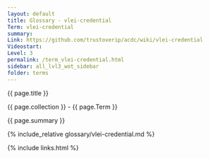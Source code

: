 ```yaml
---
layout: default
title: Glossary - vlei-credential
Term: vlei-credential
summary: 
Link: https://github.com/trustoverip/acdc/wiki/vlei-credential
Videostart: 
Level: 3
permalink: /term_vlei-credential.html
sidebar: all_lvl3_wot_sidebar
folder: terms
---
```


{{ page.title }}

{{ page.collection }} - {{ page.Term }}

   {{ page.summary }}

{% include_relative glossary/vlei-credential.md %}

 {% include links.html %} 
